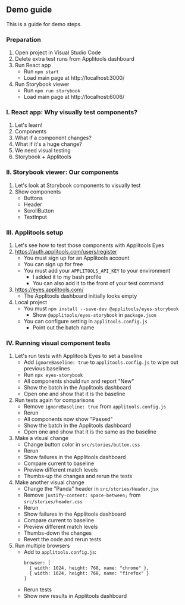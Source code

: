 ## Demo guide

This is a guide for demo steps.


### Preparation

1. Open project in Visual Studio Code
2. Delete extra test runs from Applitools dashboard
3. Run React app
   * Run `npm start`
   * Load main page at http://localhost:3000/
4. Run Storybook viewer
   * Run `npm run storybook`
   * Load main page at http://localhost:6006/


### I. React app: Why visually test components?

1. Let's learn!
2. Components
3. What if a component changes?
4. What if it's a huge change?
5. We need visual testing
6. Storybook + Applitools


### II. Storybook viewer: Our components

1. Let's look at Storybook components to visually test
2. Show components
   * Buttons
   * Header
   * ScrollButton
   * TextInput


### III. Applitools setup

1. Let's see how to test those components with Applitools Eyes
2. https://auth.applitools.com/users/register
   * You must sign up for an Applitools account
   * You can sign up for free
   * You must add your `APPLITOOLS_API_KEY` to your environment
     * I added it to my bash profile
     * You can also add it to the front of your test command
3. https://eyes.applitools.com/
   * The Applitools dashboard initially looks empty
4. Local project
   * You must `npm install --save-dev @applitools/eyes-storybook`
     * Show `@applitools/eyes-storybook` in `package.json`
   * You can configure setting in `applitools.config.js`
     * Point out the batch name

### IV. Running visual component tests

1. Let's run tests with Applitools Eyes to set a baseline
   * Add `ignoreBaseline: true` to `applitools.config.js` to wipe out previous baselines
   * Run `npx eyes-storybook`
   * All components should run and report "New"
   * Show the batch in the Applitools dashboard
   * Open one and show that it is the baseline
2. Run tests again for comparisons
   * Remove `ignoreBaseline: true` from `applitools.config.js`
   * Rerun
   * All components now show "Passed"
   * Show the batch in the Applitools dashboard
   * Open one and show that it is the same as the baseline
3. Make a visual change
   * Change button color in `src/stories/button.css`
   * Rerun
   * Show failures in the Applitools dashboard
   * Compare current to baseline
   * Preview different match levels
   * Thumbs-up the changes and rerun the tests
4. Make another visual change
   * Change the "Panda" header in `src/stories/Header.jsx`
   * Remove `justify-content: space-between;` from `src/stories/header.css`
   * Rerun
   * Show failures in the Applitools dashboard
   * Compare current to baseline
   * Preview different match levels
   * Thumbs-down the changes
   * Revert the code and rerun tests
5. Run multiple browsers
   * Add to `applitools.config.js`:
     ```
     browser: [
       { width: 1024, height: 768, name: "chrome" },
       { width: 1024, height: 768, name: "firefox" }
     ]
     ```
   * Rerun tests
   * Show new results in Applitools dashboard

